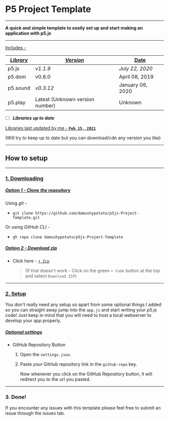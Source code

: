 # P5 Project Template

---

**A quick and simple template to easily set up and start making an application with p5.js**

---

<u>Includes -</u>

| <u>_Library_</u> | <u>_Version_</u>                | <u>Date</u>      |
| ---------------- | ------------------------------- | ---------------- |
| p5.js            | _v1.1.9_                        | _July 22, 2020_  |
| p5.dom           | v0.8.0                          | April 08, 2019   |
| p5.sound         | _v0.3.12_                       | January 06, 2020 |
| p5.play          | Latest (Unknown version number) | Unknown          |

- [ ] ***Libraries up to date***

<u>Libraries last updated by me - **`Feb 15, 2021`**</u>

(Will try to keep up to date but you can download/cdn any version you like)

---

## How to setup

---

### <u>**1. Downloading**</u>

##### <u>Option 1 - Clone the repository</u>

Using _git_ -

-   ```shell
    git clone https://github.com/damushypotato/p5js-Project-Template.git
    ```

Or using _GitHub CLI_ -

-   ```shell
    gh repo clone damushypotato/p5js-Project-Template
    ```

##### <u>Option 2 - Download zip</u>

-   Click here - [`⬇ Zip`](https://github.com/damushypotato/p5js-Project-Template/archive/master.zip)

    > (If that doesn't work - Click on the green `⬇ Code` button at the top and select `Download ZIP`)

---

### <u>2. Setup</u>

You don't really need any setup so apart from some optional things I added so you can straight away jump into the `app.js` and start writing your p5.js code! Just keep in mind that you will need to host a local webserver to develop your app properly.

##### <u>_Optional settings_</u>

-   GitHub Repository Button

    1. Open the `settings.json`.

    2. Paste _your_ GitHub repository link in the `github-repo` key.

        Now whenever you click on the GitHub Repository button, it will redirect you to the url you pasted.

---

### 3. Done!

 If you encounter any issues with this template please feel free to submit an issue through the issues tab.
